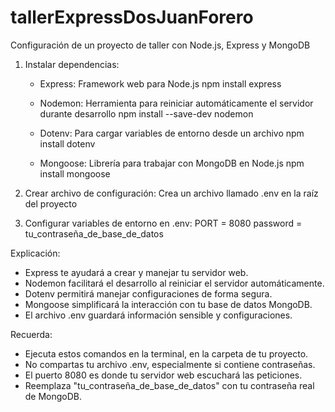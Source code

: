 # tallerExpressDosJuanForero

Configuración de un proyecto de taller con Node.js, Express y MongoDB

1. Instalar dependencias:
   - Express: Framework web para Node.js
     npm install express

   - Nodemon: Herramienta para reiniciar automáticamente el servidor durante desarrollo
     npm install --save-dev nodemon

   - Dotenv: Para cargar variables de entorno desde un archivo
     npm install dotenv

   - Mongoose: Librería para trabajar con MongoDB en Node.js
     npm install mongoose

2. Crear archivo de configuración:
   Crea un archivo llamado .env en la raíz del proyecto

3. Configurar variables de entorno en .env:
   PORT = 8080
   password = tu_contraseña_de_base_de_datos

Explicación:
- Express te ayudará a crear y manejar tu servidor web.
- Nodemon facilitará el desarrollo al reiniciar el servidor automáticamente.
- Dotenv permitirá manejar configuraciones de forma segura.
- Mongoose simplificará la interacción con tu base de datos MongoDB.
- El archivo .env guardará información sensible y configuraciones.

Recuerda:
- Ejecuta estos comandos en la terminal, en la carpeta de tu proyecto.
- No compartas tu archivo .env, especialmente si contiene contraseñas.
- El puerto 8080 es donde tu servidor web escuchará las peticiones.
- Reemplaza "tu_contraseña_de_base_de_datos" con tu contraseña real de MongoDB.